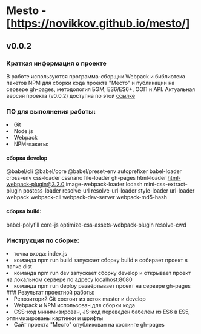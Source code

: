 # Mesto - [https://novikkov.github.io/mesto/]

## v0.0.2

### Краткая информация о проекте
В работе используются программа-сборщик Webpack и библиотека пакетов NPM для сборки кода проекта "Место" и публикации на сервере gh-pages, методология БЭМ,
ES6/ES6+, ООП и API.
Актуальная версия проекта (v0.0.2) доступна по этой [ссылке](https://novikkov.github.io/mesto/)

###  ПО для выполнения работы:
<li>
Git
<li>
Node.js
<li>
Webpack
<li>
NPM-пакеты:

#### сборка develop
@babel/cli @babel/core @babel/preset-env autoprefixer babel-loader cross-env css-loader cssnano file-loader gh-pages html-loader html-webpack-plugin@3.2.0 image-webpack-loader lodash mini-css-extract-plugin postcss-loader resolve-url resolve-url-loader style-loader url-loader webpack webpack-cli webpack-dev-server webpack-md5-hash
#### сборка build:
babel-polyfill core-js optimize-css-assets-webpack-plugin resolve-cwd

### Инструкция по сборке:
<li>
точка входа: index.js
<li>
команда npm run build запускает сборку build и собирает проект в папке dist
<li>
команда npm run dev запускает сборку develop и открывает проект на локальном сервере по адресу localhost:8080
<li>
команда npm run deploy развёртывает проект на сервере gh-pages
### Результат проектной работы:
<li>
Репозиторий Git состоит из веток master и develop
<li>
Webpack и NPM использован для сборки кода
<li>
CSS-код минимизирован, JS-код переведен бабелем из ES6 в ES5, оптимизированы картинки и шрифты
<li>
Сайт проекта "Место" опубликован на хостинге gh-pages